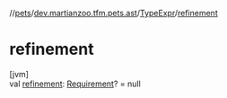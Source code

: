 //[pets](../../../index.md)/[dev.martianzoo.tfm.pets.ast](../index.md)/[TypeExpr](index.md)/[refinement](refinement.md)

# refinement

[jvm]\
val [refinement](refinement.md): [Requirement](../-requirement/index.md)? = null
